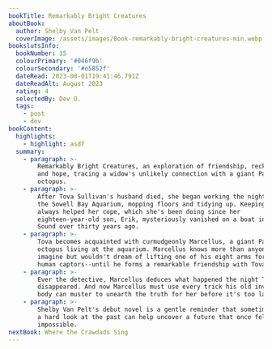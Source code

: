 ```yaml
---
bookTitle: Remarkably Bright Creatures
aboutBook:
  author: Shelby Van Pelt
  coverImage: /assets/images/Book-remarkably-bright-creatures-min.webp
bookslutsInfo:
  bookNumber: 35
  colourPrimary: '#046f9b'
  colourSecondary: '#e5852f'
  dateRead: 2023-08-01T19:41:46.791Z
  dateReadAlt: August 2023
  rating: 4
  selectedBy: Dev O.
  tags:
    - post
    - dev
bookContent:
  highlights:
    - highlight: asdf
  summary:
    - paragraph: >-
        Remarkably Bright Creatures, an exploration of friendship, reckoning,
        and hope, tracing a widow's unlikely connection with a giant Pacific
        octopus.
    - paragraph: >-
        After Tova Sullivan's husband died, she began working the night shift at
        the Sowell Bay Aquarium, mopping floors and tidying up. Keeping busy has
        always helped her cope, which she's been doing since her
        eighteen-year-old son, Erik, mysteriously vanished on a boat in Puget
        Sound over thirty years ago.
    - paragraph: >-
        Tova becomes acquainted with curmudgeonly Marcellus, a giant Pacific
        octopus living at the aquarium. Marcellus knows more than anyone can
        imagine but wouldn't dream of lifting one of his eight arms for his
        human captors--until he forms a remarkable friendship with Tova.
    - paragraph: >-
        Ever the detective, Marcellus deduces what happened the night Tova's son
        disappeared. And now Marcellus must use every trick his old invertebrate
        body can muster to unearth the truth for her before it's too late.
    - paragraph: >-
        Shelby Van Pelt's debut novel is a gentle reminder that sometimes taking
        a hard look at the past can help uncover a future that once felt
        impossible.
nextBook: Where the Crawdads Sing
---
```


